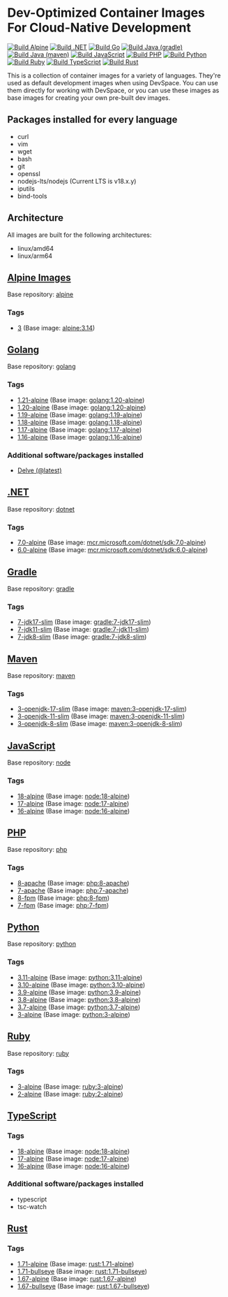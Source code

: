 <!-- markdownlint-disable MD024 -->
<!-- vale Google.Parens = NO -->
# Dev-Optimized Container Images For Cloud-Native Development

[![Build Alpine](https://github.com/loft-sh/devspace-containers/actions/workflows/alpine.yaml/badge.svg)](https://github.com/loft-sh/devspace-containers/actions/workflows/alpine.yaml)
[![Build .NET](https://github.com/loft-sh/devspace-containers/actions/workflows/dotnet.yaml/badge.svg)](https://github.com/loft-sh/devspace-containers/actions/workflows/dotnet.yaml)
[![Build Go](https://github.com/loft-sh/devspace-containers/actions/workflows/go.yaml/badge.svg)](https://github.com/loft-sh/devspace-containers/actions/workflows/go.yaml)
[![Build Java (gradle)](https://github.com/loft-sh/devspace-containers/actions/workflows/java-gradle.yaml/badge.svg)](https://github.com/loft-sh/devspace-containers/actions/workflows/java-gradle.yaml)
[![Build Java (maven)](https://github.com/loft-sh/devspace-containers/actions/workflows/java-maven.yaml/badge.svg)](https://github.com/loft-sh/devspace-containers/actions/workflows/java-maven.yaml)
[![Build JavaScript](https://github.com/loft-sh/devspace-containers/actions/workflows/javascript.yaml/badge.svg)](https://github.com/loft-sh/devspace-containers/actions/workflows/javascript.yaml)
[![Build PHP](https://github.com/loft-sh/devspace-containers/actions/workflows/php.yaml/badge.svg)](https://github.com/loft-sh/devspace-containers/actions/workflows/php.yaml)
[![Build Python](https://github.com/loft-sh/devspace-containers/actions/workflows/python.yaml/badge.svg)](https://github.com/loft-sh/devspace-containers/actions/workflows/python.yaml)
[![Build Ruby](https://github.com/loft-sh/devspace-containers/actions/workflows/ruby.yaml/badge.svg)](https://github.com/loft-sh/devspace-containers/actions/workflows/ruby.yaml)
[![Build TypeScript](https://github.com/loft-sh/devspace-containers/actions/workflows/typescript.yaml/badge.svg)](https://github.com/loft-sh/devspace-containers/actions/workflows/typescript.yaml)
[![Build Rust](https://github.com/loft-sh/devspace-containers/actions/workflows/rust.yaml/badge.svg)](https://github.com/loft-sh/devspace-containers/actions/workflows/rust.yaml)

This is a collection of container images for a variety of languages. They're used as default development images when using DevSpace. You can use them directly for working with DevSpace, or you can use these images as base images for creating your own pre-built dev images.

## Packages installed for every language

- curl
- vim
- wget
- bash
- git
- openssl
- nodejs-lts/nodejs (Current LTS is v18.x.y)
- iputils
- bind-tools

## Architecture

All images are built for the following architectures:

- linux/amd64
- linux/arm64

## [Alpine Images](https://github.com/loft-sh/devspace-containers/pkgs/container/devspace-containers%2Falpine)

Base repository: [alpine](https://hub.docker.com/_/alpine)

### Tags

- [3](https://github.com/loft-sh/devspace-containers/pkgs/container/devspace-containers%2Falpine/65242284?tag=3) (Base image: [alpine:3.14](https://hub.docker.com/_/alpine?tab=tags&name=3.14))

## [Golang](https://github.com/loft-sh/devspace-containers/pkgs/container/devspace-containers%2Fgo)

Base repository: [golang](https://hub.docker.com/_/golang)

### Tags

- [1.21-alpine](https://github.com/loft-sh/devspace-containers/pkgs/container/devspace-containers%2Fgo/120571994?tag=1.21-alpine) (Base image: [golang:1.20-alpine](https://hub.docker.com/_/golang?tab=tags&name=1.21-alpine))
- [1.20-alpine](https://github.com/loft-sh/devspace-containers/pkgs/container/devspace-containers%2Fgo/71932325?tag=1.20-alpine) (Base image: [golang:1.20-alpine](https://hub.docker.com/_/golang?tab=tags&name=1.20-alpine))
- [1.19-alpine](https://github.com/loft-sh/devspace-containers/pkgs/container/devspace-containers%2Fgo/71931865?tag=1.19-alpine) (Base image: [golang:1.19-alpine](https://hub.docker.com/_/golang?tab=tags&name=1.19-alpine))
- [1.18-alpine](https://github.com/loft-sh/devspace-containers/pkgs/container/devspace-containers%2Fgo/71931884?tag=1.18-alpine) (Base image: [golang:1.18-alpine](https://hub.docker.com/_/golang?tab=tags&name=1.18-alpine))
- [1.17-alpine](https://github.com/loft-sh/devspace-containers/pkgs/container/devspace-containers%2Fgo/71931806?tag=1.17-alpine) (Base image: [golang:1.17-alpine](https://hub.docker.com/_/golang?tab=tags&name=1.17-alpine))
- [1.16-alpine](https://github.com/loft-sh/devspace-containers/pkgs/container/devspace-containers%2Fgo/71931803?tag=1.16-alpine) (Base image: [golang:1.16-alpine](https://hub.docker.com/_/golang?tab=tags&name=1.16-alpine))

### Additional software/packages installed

- [Delve (@latest)](https://github.com/go-delve/delve)

## [.NET](https://github.com/loft-sh/devspace-containers/pkgs/container/devspace-containers%2Fdotnet)

Base repository: [dotnet](https://hub.docker.com/_/microsoft-dotnet-sdk)

### Tags

- [7.0-alpine](https://github.com/loft-sh/devspace-containers/pkgs/container/devspace-containers%2Fdotnet/65242508?tag=7.0-alpine) (Base image: [mcr.microsoft.com/dotnet/sdk:7.0-alpine](https://hub.docker.com/_/microsoft-dotnet-sdk))
- [6.0-alpine](https://github.com/loft-sh/devspace-containers/pkgs/container/devspace-containers%2Fdotnet/65242330?tag=6.0-alpine) (Base image: [mcr.microsoft.com/dotnet/sdk:6.0-alpine](https://hub.docker.com/_/microsoft-dotnet-sdk))

## [Gradle](https://github.com/loft-sh/devspace-containers/pkgs/container/devspace-containers%2Fjava-gradle)

Base repository: [gradle](https://hub.docker.com/_/gradle)

### Tags

- [7-jdk17-slim](https://github.com/loft-sh/devspace-containers/pkgs/container/devspace-containers%2Fjava-gradle/65243610?tag=7-jdk17-slim) (Base image: [gradle:7-jdk17-slim](https://hub.docker.com/_/gradle?tab=tags&name=7-jdk17-slim))
- [7-jdk11-slim](https://github.com/loft-sh/devspace-containers/pkgs/container/devspace-containers%2Fjava-gradle/65248914?tag=7-jdk11-slim) (Base image: [gradle:7-jdk11-slim](https://hub.docker.com/_/gradle?tab=tags&name=7-jdk11-slim))
- [7-jdk8-slim](https://github.com/loft-sh/devspace-containers/pkgs/container/devspace-containers%2Fjava-gradle/65243515?tag=7-jdk8-slim) (Base image: [gradle:7-jdk8-slim](https://hub.docker.com/_/gradle?tab=tags&name=7-jdk8-slim))

## [Maven](https://github.com/loft-sh/devspace-containers/pkgs/container/devspace-containers%2Fjava-maven)

Base repository: [maven](https://hub.docker.com/_/maven)

### Tags

- [3-openjdk-17-slim](https://github.com/loft-sh/devspace-containers/pkgs/container/devspace-containers%2Fjava-maven/65243302?tag=3-openjdk-17-slim) (Base image: [maven:3-openjdk-17-slim](https://hub.docker.com/_/maven?tab=tags&name=3-openjdk-17-slim))
- [3-openjdk-11-slim](https://github.com/loft-sh/devspace-containers/pkgs/container/devspace-containers%2Fjava-maven/65243192?tag=3-openjdk-11-slim) (Base image: [maven:3-openjdk-11-slim](https://hub.docker.com/_/maven?tab=tags&name=3-openjdk-11-slim))
- [3-openjdk-8-slim](https://github.com/loft-sh/devspace-containers/pkgs/container/devspace-containers%2Fjava-maven/65243169?tag=3-openjdk-8-slim) (Base image: [maven:3-openjdk-8-slim](https://hub.docker.com/_/maven?tab=tags&name=3-openjdk-8-slim))

## [JavaScript](https://github.com/loft-sh/devspace-containers/pkgs/container/devspace-containers%2Fjavascript)

Base repository: [node](https://hub.docker.com/_/node)

### Tags

- [18-alpine](https://github.com/loft-sh/devspace-containers/pkgs/container/devspace-containers%2Fjavascript/75605840?tag=18-alpine) (Base image: [node:18-alpine](https://hub.docker.com/_/node?tab=tags&name=18-alpine))
- [17-alpine](https://github.com/loft-sh/devspace-containers/pkgs/container/devspace-containers%2Fjavascript/75605692?tag=17-alpine) (Base image: [node:17-alpine](https://hub.docker.com/_/node?tab=tags&name=17-alpine))
- [16-alpine](https://github.com/loft-sh/devspace-containers/pkgs/container/devspace-containers%2Fjavascript/75605693?tag=16-alpine) (Base image: [node:16-alpine](https://hub.docker.com/_/node?tab=tags&name=16-alpine))

## [PHP](https://github.com/loft-sh/devspace-containers/pkgs/container/devspace-containers%2Fphp)

Base repository: [php](https://hub.docker.com/_/php)

### Tags

- [8-apache](https://github.com/loft-sh/devspace-containers/pkgs/container/devspace-containers%2Fphp/65247505?tag=8-apache) (Base image: [php:8-apache](https://hub.docker.com/_/php?tab=tags&name=8-apache))
- [7-apache](https://github.com/loft-sh/devspace-containers/pkgs/container/devspace-containers%2Fphp/65246119?tag=7-apache) (Base image: [php:7-apache](https://hub.docker.com/_/php?tab=tags&name=7-apache))
- [8-fpm](https://github.com/loft-sh/devspace-containers/pkgs/container/devspace-containers%2Fphp/65244320?tag=8-fpm) (Base image: [php:8-fpm](https://hub.docker.com/_/php?tab=tags&name=8-fpm))
- [7-fpm](https://github.com/loft-sh/devspace-containers/pkgs/container/devspace-containers%2Fphp/65244510?tag=7-fpm) (Base image: [php:7-fpm](https://hub.docker.com/_/php?tab=tags&name=7-fpm))

## [Python](https://github.com/loft-sh/devspace-containers/pkgs/container/devspace-containers%2Fpython)

Base repository: [python](https://hub.docker.com/_/python)

### Tags

- [3.11-alpine](https://github.com/loft-sh/devspace-containers/pkgs/container/devspace-containers%2Fpython/65242336?tag=3.11-alpine) (Base image: [python:3.11-alpine](https://hub.docker.com/_/python?tab=tags&name=3.11-alpine))
- [3.10-alpine](https://github.com/loft-sh/devspace-containers/pkgs/container/devspace-containers%2Fpython/65242263?tag=3.10-alpine) (Base image: [python:3.10-alpine](https://hub.docker.com/_/python?tab=tags&name=3.10-alpine))
- [3.9-alpine](https://github.com/loft-sh/devspace-containers/pkgs/container/devspace-containers%2Fpython/65242259?tag=3.9-alpine) (Base image: [python:3.9-alpine](https://hub.docker.com/_/python?tab=tags&name=3.9-alpine))
- [3.8-alpine](https://github.com/loft-sh/devspace-containers/pkgs/container/devspace-containers%2Fpython/65242302?tag=3.8-alpine) (Base image: [python:3.8-alpine](https://hub.docker.com/_/python?tab=tags&name=3.8-alpine))
- [3.7-alpine](https://github.com/loft-sh/devspace-containers/pkgs/container/devspace-containers%2Fpython/65242396?tag=3.7-alpine) (Base image: [python:3.7-alpine](https://hub.docker.com/_/python?tab=tags&name=3.7-alpine))
- [3-alpine](https://github.com/loft-sh/devspace-containers/pkgs/container/devspace-containers%2Fpython/65242283?tag=3-alpine) (Base image: [python:3-alpine](https://hub.docker.com/_/python?tab=tags&name=3-alpine))

## [Ruby](https://github.com/loft-sh/devspace-containers/pkgs/container/devspace-containers%2Fruby)

Base repository: [ruby](https://hub.docker.com/_/ruby)

### Tags

- [3-alpine](https://github.com/loft-sh/devspace-containers/pkgs/container/devspace-containers%2Fruby/65243802?tag=3-alpine) (Base image: [ruby:3-alpine](https://hub.docker.com/_/ruby?tab=tags&name=3-alpine))
- [2-alpine](https://github.com/loft-sh/devspace-containers/pkgs/container/devspace-containers%2Fruby/65243770?tag=2-alpine) (Base image: [ruby:2-alpine](https://hub.docker.com/_/ruby?tab=tags&name=2-alpine))

## [TypeScript](https://github.com/loft-sh/devspace-containers/pkgs/container/devspace-containers%2Ftypescript)

### Tags

- [18-alpine](https://github.com/loft-sh/devspace-containers/pkgs/container/devspace-containers%2Ftypescript/65243690?tag=18-alpine) (Base image: [node:18-alpine](https://hub.docker.com/_/node?tab=tags&name=18-alpine))
- [17-alpine](https://github.com/loft-sh/devspace-containers/pkgs/container/devspace-containers%2Ftypescript/65245006?tag=17-alpine) (Base image: [node:17-alpine](https://hub.docker.com/_/node?tab=tags&name=17-alpine))
- [16-alpine](https://github.com/loft-sh/devspace-containers/pkgs/container/devspace-containers%2Ftypescript/65243633?tag=16-alpine) (Base image: [node:16-alpine](https://hub.docker.com/_/node?tab=tags&name=16-alpine))

### Additional software/packages installed

- typescript
- tsc-watch

## [Rust](https://github.com/loft-sh/devspace-containers/pkgs/container/devspace-containers%2Frust)

### Tags

- [1.71-alpine](https://github.com/loft-sh/devspace-containers/pkgs/container/devspace-containers%2Frust/116707881?tag=1.71-alpine) (Base image: [rust:1.71-alpine](https://hub.docker.com/_/rust?tab=tags&name=1.71-alpine))
- [1.71-bullseye](https://github.com/loft-sh/devspace-containers/pkgs/container/devspace-containers%2Frust/116708805?tag=1.71-bullseye) (Base image: [rust:1.71-bullseye](https://hub.docker.com/_/rust?tab=tags&name=1.71-bullseye))
- [1.67-alpine](https://github.com/loft-sh/devspace-containers/pkgs/container/devspace-containers%2Frust/72166109?tag=1.67-alpine) (Base image: [rust:1.67-alpine](https://hub.docker.com/_/rust?tab=tags&name=1.67-alpine))
- [1.67-bullseye](https://github.com/loft-sh/devspace-containers/pkgs/container/devspace-containers%2Frust/72167102?tag=1.67-bullseye) (Base image: [rust:1.67-bullseye](https://hub.docker.com/_/rust?tab=tags&name=1.67-bullseye))

